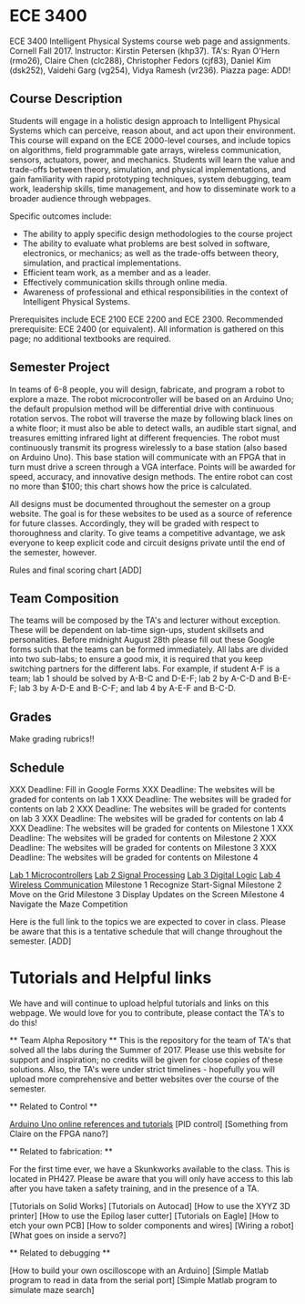 # ECE 3400
ECE 3400 Intelligent Physical Systems course web page and assignments. 
Cornell Fall 2017.
Instructor: Kirstin Petersen (khp37). 
TA's: Ryan O'Hern (rmo26), Claire Chen (clc288), Christopher Fedors (cjf83), Daniel Kim (dsk252), Vaidehi Garg (vg254), Vidya Ramesh (vr236).
Piazza page: ADD!

## Course Description

Students will engage in a holistic design approach to Intelligent Physical Systems which can perceive, reason about, and act upon their environment. This course will expand on the ECE 2000-level courses, and include topics on algorithms, field programmable gate arrays, wireless communication, sensors, actuators, power, and mechanics. Students will learn the value and trade-offs between theory, simulation, and physical implementations, and gain familiarity with rapid prototyping techniques, system debugging, team work, leadership skills, time management, and how to disseminate work to a broader audience through webpages.

Specific outcomes include:
 - The ability to apply specific design methodologies to the course project
 - The ability to evaluate what problems are best solved in software, electronics, or mechanics; as well as the trade-offs between theory, simulation, and practical implementations.
 - Efficient team work, as a member and as a leader.
 - Effectively communication skills through online media.
 - Awareness of professional and ethical responsibilities in the context of Intelligent Physical Systems.

Prerequisites include ECE 2100  ECE 2200 and ECE 2300.  Recommended prerequisite: ECE 2400 (or equivalent).
All information is gathered on this page; no additional textbooks are required.

## Semester Project

In teams of 6-8 people, you will design, fabricate, and program a robot to explore a maze. The robot microcontroller will be based on an Arduino Uno; the default propulsion method will be differential drive with continuous rotation servos. The robot will traverse the maze by following black lines on a white floor; it must also be able to detect walls, an audible start signal, and treasures emitting infrared light at different frequencies. The robot must continuously transmit its progress wirelessly to a base station (also based on Arduino Uno). This base station will communicate with an FPGA that in turn must drive a screen through a VGA interface. Points will be awarded for speed, accuracy, and innovative design methods. The entire robot can cost no more than $100; this chart shows how the price is calculated.

All designs must be documented throughout the semester on a group website. The goal is for these websites to be used as a source of reference for future classes. Accordingly, they will be graded with respect to thoroughness and clarity. To give teams a competitive advantage, we ask everyone to keep explicit code and circuit designs private until the end of the semester, however. 

Rules and final scoring chart [ADD]

## Team Composition

The teams will be composed by the TA's and lecturer without exception. These will be dependent on lab-time sign-ups, student skillsets and personalities. Before midnight August 28th please fill out these Google forms such that the teams can be formed immediately. 
All labs are divided into two sub-labs; to ensure a good mix, it is required that you keep switching partners for the different labs. For example, if student A-F is a team; lab 1 should be solved by A-B-C and D-E-F; lab 2 by A-C-D and B-E-F; lab 3 by A-D-E and B-C-F; and lab 4 by A-E-F and B-C-D.  

## Grades

Make grading rubrics!!

## Schedule

XXX Deadline: Fill in Google Forms
XXX Deadline: The websites will be graded for contents on lab 1
XXX Deadline: The websites will be graded for contents on lab 2
XXX Deadline: The websites will be graded for contents on lab 3
XXX Deadline: The websites will be graded for contents on lab 4
XXX Deadline: The websites will be graded for contents on Milestone 1
XXX Deadline: The websites will be graded for contents on Milestone 2
XXX Deadline: The websites will be graded for contents on Milestone 3
XXX Deadline: The websites will be graded for contents on Milestone 4

[Lab 1 Microcontrollers](docs/lab1.md)
[Lab 2 Signal Processing](docs/lab2.md)
[Lab 3 Digital Logic](docs/lab3.md)
[Lab 4 Wireless Communication](docs/lab4.md)
Milestone 1 Recognize Start-Signal
Milestone 2 Move on the Grid
Milestone 3 Display Updates on the Screen
Milestone 4 Navigate the Maze
Competition

Here is the full link to the topics we are expected to cover in class. Please be aware that this is a tentative schedule that will change throughout the semester. [ADD]

# Tutorials and Helpful links

We have and will continue to upload helpful tutorials and links on this webpage. We would love for you to contribute, please contact the TA's to do this!

** Team Alpha Repository **
This is the repository for the team of TA's that solved all the labs during the Summer of 2017. Please use this website for support and inspiration; no credits will be given for close copies of these solutions. Also, the TA's were under strict timelines - hopefully you will upload more comprehensive and better websites over the course of the semester.

** Related to Control **

[Arduino Uno online references and tutorials](https://www.arduino.cc/en/Reference/HomePage)
[PID control]
[Something from Claire on the FPGA nano?]

** Related to fabrication: **

For the first time ever, we have a Skunkworks available to the class. This is located in PH427. Please be aware that you will only have access to this lab after you have taken a safety training, and in the presence of a TA. 

[Tutorials on Solid Works]
[Tutorials on Autocad]
[How to use the XYYZ 3D printer]
[How to use the Epilog laser cutter]
[Tutorials on Eagle]
[How to etch your own PCB]
[How to solder components and wires]
[Wiring a robot]
[What goes on inside a servo?]


** Related to debugging **

[How to build your own oscilloscope with an Arduino]
[Simple Matlab program to read in data from the serial port]
[Simple Matlab program to simulate maze search]





